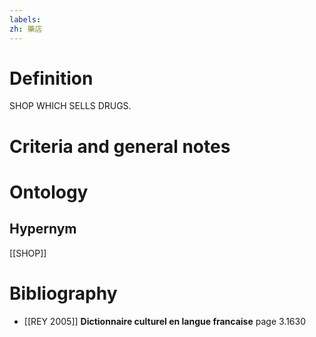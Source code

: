 ```yaml
---
labels: 
zh: 藥店
---
```


# Definition
SHOP WHICH SELLS DRUGS.
# Criteria and general notes
# Ontology

## Hypernym
[[SHOP]]
# Bibliography
- [[REY 2005]]
**Dictionnaire culturel en langue francaise** page 3.1630
